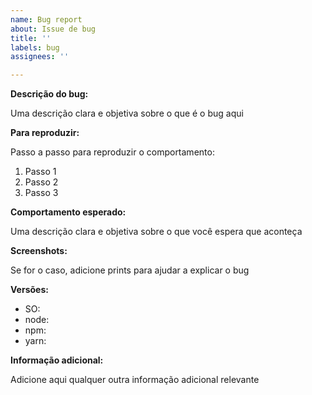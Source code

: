 ```yaml
---
name: Bug report
about: Issue de bug
title: ''
labels: bug
assignees: ''

---
```


**Descrição do bug:**

Uma descrição clara e objetiva sobre o que é o bug aqui

**Para reproduzir:**

Passo a passo para reproduzir o comportamento:
1. Passo 1
2. Passo 2
3. Passo 3

**Comportamento esperado:**

Uma descrição clara e objetiva sobre o que você espera que aconteça

**Screenshots:**

Se for o caso, adicione prints para ajudar a explicar o bug

**Versões:**
 - SO: 
- node:
- npm:
- yarn:


**Informação adicional:**

Adicione aqui qualquer outra informação adicional relevante
